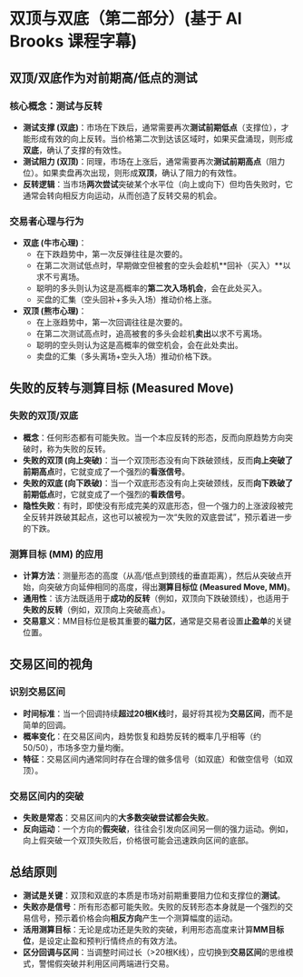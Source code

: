 # 双顶与双底（第二部分）(基于 Al Brooks 课程字幕)

## 双顶/双底作为对前期高/低点的测试

### 核心概念：测试与反转
-   **测试支撑 (双底)**：市场在下跌后，通常需要再次**测试前期低点**（支撑位），才能形成有效的向上反转。当价格第二次到达该区域时，如果买盘涌现，则形成**双底**，确认了支撑的有效性。
-   **测试阻力 (双顶)**：同理，市场在上涨后，通常需要再次**测试前期高点**（阻力位）。如果卖盘再次出现，则形成**双顶**，确认了阻力的有效性。
-   **反转逻辑**：当市场**两次尝试**突破某个水平位（向上或向下）但均告失败时，它通常会转向相反方向运动，从而创造了反转交易的机会。

### 交易者心理与行为
-   **双底 (牛市心理)**：
    -   在下跌趋势中，第一次反弹往往是次要的。
    -   在第二次测试低点时，早期做空但被套的空头会趁机**回补（买入）**以求不亏离场。
    -   聪明的多头则认为这是高概率的**第二次入场机会**，会在此处买入。
    -   买盘的汇集（空头回补+多头入场）推动价格上涨。
-   **双顶 (熊市心理)**：
    -   在上涨趋势中，第一次回调往往是次要的。
    -   在第二次测试高点时，追高被套的多头会趁机**卖出**以求不亏离场。
    -   聪明的空头则认为这是高概率的做空机会，会在此处卖出。
    -   卖盘的汇集（多头离场+空头入场）推动价格下跌。

## 失败的反转与测算目标 (Measured Move)

### 失败的双顶/双底
-   **概念**：任何形态都有可能失败。当一个本应反转的形态，反而向原趋势方向突破时，称为失败的反转。
-   **失败的双顶 (向上突破)**：当一个双顶形态没有向下跌破颈线，反而**向上突破了前期高点**时，它就变成了一个强烈的**看涨信号**。
-   **失败的双底 (向下跌破)**：当一个双底形态没有向上突破颈线，反而**向下跌破了前期低点**时，它就变成了一个强烈的**看跌信号**。
-   **隐性失败**：有时，即使没有形成完美的双底形态，但一个强力的上涨波段被完全反转并跌破其起点，这也可以被视为一次“失败的双底尝试”，预示着进一步的下跌。

### 测算目标 (MM) 的应用
-   **计算方法**：测量形态的高度（从高/低点到颈线的垂直距离），然后从突破点开始，向突破方向延伸相同的高度，得出**测算目标位 (Measured Move, MM)**。
-   **通用性**：该方法既适用于**成功的反转**（例如，双顶向下跌破颈线），也适用于**失败的反转**（例如，双顶向上突破高点）。
-   **交易意义**：MM目标位是极其重要的**磁力区**，通常是交易者设置**止盈单**的关键位置。

## 交易区间的视角

### 识别交易区间
-   **时间标准**：当一个回调持续**超过20根K线**时，最好将其视为**交易区间**，而不是简单的回调。
-   **概率变化**：在交易区间内，趋势恢复和趋势反转的概率几乎相等（约50/50），市场多空力量均衡。
-   **特征**：交易区间内通常同时存在合理的做多信号（如双底）和做空信号（如双顶）。

### 交易区间内的突破
-   **失败是常态**：交易区间内的**大多数突破尝试都会失败**。
-   **反向运动**：一个方向的**假突破**，往往会引发向区间另一侧的强力运动。例如，向上假突破一个双顶失败后，价格很可能会迅速跌向区间的底部。

## 总结原则
-   **测试是关键**：双顶和双底的本质是市场对前期重要阻力位和支撑位的**测试**。
-   **失败亦是信号**：所有形态都可能失败。失败的反转形态本身就是一个强烈的交易信号，预示着价格会向**相反方向**产生一个测算幅度的运动。
-   **活用测算目标**：无论是成功还是失败的突破，利用形态高度来计算**MM目标位**，是设定止盈和预判行情终点的有效方法。
-   **区分回调与区间**：当调整时间过长（>20根K线），应切换到**交易区间**的思维模式，警惕假突破并利用区间两端进行交易。